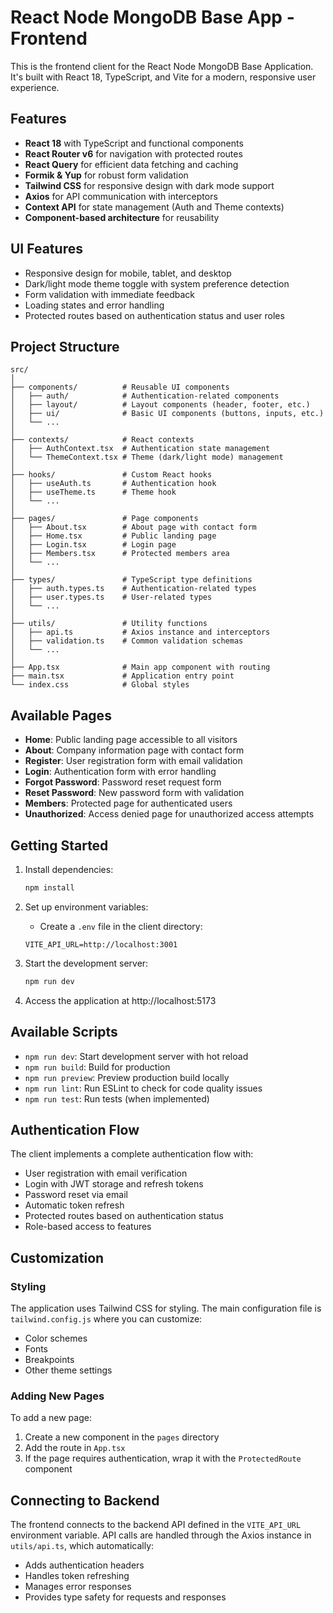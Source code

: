 # React Node MongoDB Base App - Frontend

This is the frontend client for the React Node MongoDB Base Application. It's built with React 18, TypeScript, and Vite for a modern, responsive user experience.

## Features

- **React 18** with TypeScript and functional components
- **React Router v6** for navigation with protected routes
- **React Query** for efficient data fetching and caching
- **Formik & Yup** for robust form validation
- **Tailwind CSS** for responsive design with dark mode support
- **Axios** for API communication with interceptors
- **Context API** for state management (Auth and Theme contexts)
- **Component-based architecture** for reusability

## UI Features

- Responsive design for mobile, tablet, and desktop
- Dark/light mode theme toggle with system preference detection
- Form validation with immediate feedback
- Loading states and error handling
- Protected routes based on authentication status and user roles

## Project Structure

```
src/
│
├── components/          # Reusable UI components
│   ├── auth/            # Authentication-related components
│   ├── layout/          # Layout components (header, footer, etc.)
│   ├── ui/              # Basic UI components (buttons, inputs, etc.)
│   └── ...
│
├── contexts/            # React contexts
│   ├── AuthContext.tsx  # Authentication state management
│   └── ThemeContext.tsx # Theme (dark/light mode) management
│
├── hooks/               # Custom React hooks
│   ├── useAuth.ts       # Authentication hook
│   ├── useTheme.ts      # Theme hook
│   └── ...
│
├── pages/               # Page components
│   ├── About.tsx        # About page with contact form
│   ├── Home.tsx         # Public landing page
│   ├── Login.tsx        # Login page
│   ├── Members.tsx      # Protected members area
│   └── ...
│
├── types/               # TypeScript type definitions
│   ├── auth.types.ts    # Authentication-related types
│   ├── user.types.ts    # User-related types
│   └── ...
│
├── utils/               # Utility functions
│   ├── api.ts           # Axios instance and interceptors
│   ├── validation.ts    # Common validation schemas
│   └── ...
│
├── App.tsx              # Main app component with routing
├── main.tsx             # Application entry point
└── index.css            # Global styles
```

## Available Pages

- **Home**: Public landing page accessible to all visitors
- **About**: Company information page with contact form
- **Register**: User registration form with email validation
- **Login**: Authentication form with error handling
- **Forgot Password**: Password reset request form
- **Reset Password**: New password form with validation
- **Members**: Protected page for authenticated users
- **Unauthorized**: Access denied page for unauthorized access attempts

## Getting Started

1. Install dependencies:
   ```bash
   npm install
   ```

2. Set up environment variables:
   - Create a `.env` file in the client directory:
   ```
   VITE_API_URL=http://localhost:3001
   ```

3. Start the development server:
   ```bash
   npm run dev
   ```

4. Access the application at http://localhost:5173

## Available Scripts

- `npm run dev`: Start development server with hot reload
- `npm run build`: Build for production
- `npm run preview`: Preview production build locally
- `npm run lint`: Run ESLint to check for code quality issues
- `npm run test`: Run tests (when implemented)

## Authentication Flow

The client implements a complete authentication flow with:
- User registration with email verification
- Login with JWT storage and refresh tokens
- Password reset via email
- Automatic token refresh
- Protected routes based on authentication status
- Role-based access to features

## Customization

### Styling

The application uses Tailwind CSS for styling. The main configuration file is `tailwind.config.js` where you can customize:
- Color schemes
- Fonts
- Breakpoints
- Other theme settings

### Adding New Pages

To add a new page:
1. Create a new component in the `pages` directory
2. Add the route in `App.tsx`
3. If the page requires authentication, wrap it with the `ProtectedRoute` component

## Connecting to Backend

The frontend connects to the backend API defined in the `VITE_API_URL` environment variable. API calls are handled through the Axios instance in `utils/api.ts`, which automatically:
- Adds authentication headers
- Handles token refreshing
- Manages error responses
- Provides type safety for requests and responses
